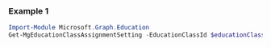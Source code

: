### Example 1
```powershell
Import-Module Microsoft.Graph.Education
Get-MgEducationClassAssignmentSetting -EducationClassId $educationClassId
```
